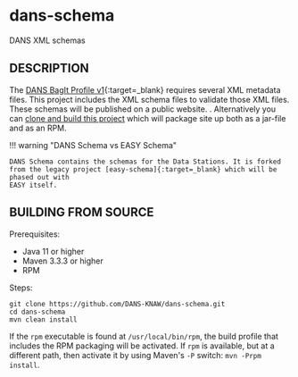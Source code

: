 dans-schema
===========

DANS XML schemas

DESCRIPTION
-----------
The [DANS BagIt Profile v1]{:target=_blank} requires several XML metadata files. This project includes the XML schema files to validate those XML files. These
schemas will be published on a public website. <!-- TODO: change text to point to website when it is up -->. Alternatively you can
[clone and build this project](#building-from-source) which will package site up both as a jar-file and as an RPM.

!!! warning "DANS Schema vs EASY Schema"

    DANS Schema contains the schemas for the Data Stations. It is forked from the legacy project [easy-schema]{:target=_blank} which will be phased out with 
    EASY itself. 

[DANS BagIt Profile v1]: https://dans-knaw.github.io/dans-bagit-profile/versions/1.0.0/

[easy-schema]: https://github.com/DANS-KNAW/easy-schema

BUILDING FROM SOURCE
--------------------
Prerequisites:

* Java 11 or higher
* Maven 3.3.3 or higher
* RPM

Steps:

    git clone https://github.com/DANS-KNAW/dans-schema.git
    cd dans-schema 
    mvn clean install

If the `rpm` executable is found at `/usr/local/bin/rpm`, the build profile that includes the RPM packaging will be activated. If `rpm` is available, but at a
different path, then activate it by using Maven's `-P` switch: `mvn -Prpm install`.
